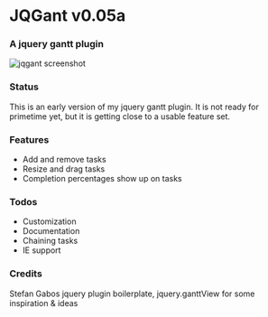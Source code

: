 JQGant v0.05a
=========

### A jquery gantt plugin

![jqgant screenshot](https://raw.github.com/browning/jqgant/master/screenshot.png)

### Status

This is an early version of my jquery gantt plugin. It is not ready for primetime yet, but it is getting close to a usable feature set.

### Features

*   Add and remove tasks
*   Resize and drag tasks
*   Completion percentages show up on tasks

### Todos

*   Customization 
*   Documentation
*   Chaining tasks
*   IE support

### Credits

Stefan Gabos jquery plugin boilerplate, jquery.ganttView for some inspiration & ideas
